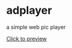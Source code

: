 # adplayer
a simple web pic player


[Click to preview](http://htmlpreview.github.io/?https://github.com/zhzhchwin/adplayer/blob/master/picshow.html)
